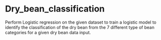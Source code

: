 # Dry_bean_classification
Perform Logistic regression on the given dataset to train a logistic model to identify the classification of the dry bean from the 7 different type of bean categories for a given dry bean data input.

